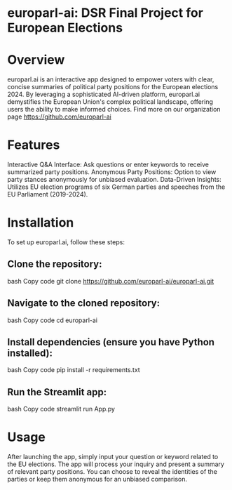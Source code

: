 # europarl-ai: DSR Final Project for European Elections

# Overview
europarl.ai is an interactive app designed to empower voters with clear, concise summaries of political party positions for the European elections 2024. By leveraging a sophisticated AI-driven platform, europarl.ai demystifies the European Union's complex political landscape, offering users the ability to make informed choices. Find more on our organization page https://github.com/europarl-ai

# Features
Interactive Q&A Interface: Ask questions or enter keywords to receive summarized party positions.
Anonymous Party Positions: Option to view party stances anonymously for unbiased evaluation.
Data-Driven Insights: Utilizes EU election programs of six German parties and speeches from the EU Parliament (2019-2024).

# Installation
To set up europarl.ai, follow these steps:

## Clone the repository:
bash
Copy code
git clone https://github.com/europarl-ai/europarl-ai.git

## Navigate to the cloned repository:
bash
Copy code
cd europarl-ai

## Install dependencies (ensure you have Python installed):
bash
Copy code
pip install -r requirements.txt

## Run the Streamlit app:
bash
Copy code
streamlit run App.py

# Usage
After launching the app, simply input your question or keyword related to the EU elections. The app will process your inquiry and present a summary of relevant party positions. You can choose to reveal the identities of the parties or keep them anonymous for an unbiased comparison.
